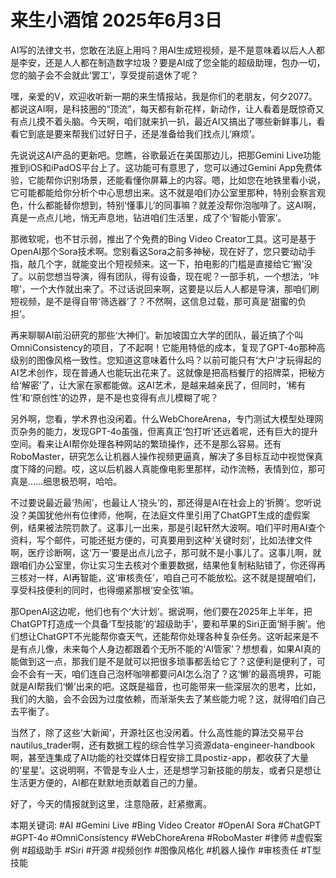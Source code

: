 # 来生小酒馆 2025年6月3日

AI写的法律文书，您敢在法庭上用吗？用AI生成短视频，是不是意味着以后人人都是李安，还是人人都在制造数字垃圾？要是AI成了您全能的超级助理，包办一切，您的脑子会不会就此‘罢工’，享受提前退休了呢？

嘿，亲爱的V，欢迎收听新一期的来生情报站，我是你们的老朋友，何夕2077。都说这AI啊，是科技圈的“顶流”，每天都有新花样，新动作，让人看着是既惊奇又有点儿摸不着头脑。今天啊，咱们就来扒一扒，最近AI又搞出了哪些新鲜事儿，看看它到底是要来帮我们过好日子，还是准备给我们找点儿‘麻烦’。

先说说这AI产品的更新吧。您瞧，谷歌最近在美国那边儿，把那Gemini Live功能推到iOS和iPadOS平台上了。这功能可有意思了，您可以通过Gemini App免费体验，它能帮你识别场景，还能看懂你屏幕上的内容。嗯，比如您在地铁里看小说，它可能都能给你分析个中心思想出来。这不就是咱们办公室里那种，特别会察言观色，什么都能替你想到，特别‘懂事儿’的同事嘛？就差没帮你泡咖啡了。这AI啊，真是一点点儿地，悄无声息地，钻进咱们生活里，成了个‘智能小管家’。

那微软呢，也不甘示弱，推出了个免费的Bing Video Creator工具。这可是基于OpenAI那个Sora技术啊。您别看这Sora之前多神秘，现在好了，您只要动动手指，敲几个字，就能变出个短视频来。这一下，拍电影的门槛是直接给它‘搬’没了。以前您想当导演，得有团队，得有设备，现在呢？一部手机，一个想法，‘咔嚓’，一个大作就出来了。不过话说回来啊，这要是以后人人都是导演，那咱们刷短视频，是不是得自带‘筛选器’了？不然啊，这信息过载，那可真是‘甜蜜的负担’。

再来聊聊AI前沿研究的那些‘大神们’。新加坡国立大学的团队，最近搞了个叫OmniConsistency的项目，了不起啊！它能用特低的成本，复现了GPT-4o那种高级别的图像风格一致性。您知道这意味着什么吗？以前可能只有‘大户’才玩得起的AI艺术创作，现在普通人也能玩出花来了。这就像是把高档餐厅的招牌菜，把秘方给‘解密’了，让大家在家都能做。这AI艺术，是越来越亲民了，但同时，‘稀有性’和‘原创性’的边界，是不是也变得有点儿模糊了呢？

另外啊，您看，学术界也没闲着。什么WebChoreArena，专门测试大模型处理网页杂务的能力，发现GPT-4o虽强，但离真正‘包打听’还远着呢，还有巨大的提升空间。看来让AI帮你处理各种网站的繁琐操作，还不是那么容易。还有RoboMaster，研究怎么让机器人操作视频更逼真，解决了多目标互动中视觉保真度下降的问题。哎，这以后机器人真能像电影里那样，动作流畅，表情到位，那可真是……细思极恐啊，哈哈。

不过要说最近最‘热闹’，也最让人‘挠头’的，那还得是AI在社会上的‘折腾’。您听说没？美国犹他州有位律师，他啊，在法庭文件里引用了ChatGPT生成的虚假案例，结果被法院罚款了。这事儿一出来，那是引起轩然大波啊。咱们平时用AI查个资料，写个邮件，可能还挺方便的，可真要用到这种‘关键时刻’，比如法律文件啊，医疗诊断啊，这‘万一’要是出点儿岔子，那可就不是小事儿了。这事儿啊，就跟咱们办公室里，你让实习生去核对个重要数据，结果他复制粘贴错了，你还得再三核对一样，AI再智能，这‘审核责任’，咱自己可不能放松。这不就是提醒咱们，享受科技便利的同时，也得绷紧那根‘安全弦’嘛。

那OpenAI这边呢，他们也有个‘大计划’。据说啊，他们要在2025年上半年，把ChatGPT打造成一个具备‘T型技能’的‘超级助手’，要和苹果的Siri正面‘掰手腕’。他们想让ChatGPT不光能帮你查天气，还能帮你处理各种复杂任务。这听起来是不是有点儿像，未来每个人身边都跟着个无所不能的‘AI管家’？想想看，如果AI真的能做到这一点，那我们是不是就可以把很多琐事都丢给它了？这便利是便利了，可会不会有一天，咱们连自己泡杯咖啡都要问AI怎么泡了？这‘懒’的最高境界，可能就是AI帮我们‘懒’出来的吧。这既是福音，也可能带来一些深层次的思考，比如，我们的大脑，会不会因为过度依赖，而渐渐失去了某些能力呢？这，就得咱们自己去平衡了。

当然了，除了这些‘大新闻’，开源社区也没闲着。什么高性能的算法交易平台nautilus_trader啊，还有数据工程的综合性学习资源data-engineer-handbook啊，甚至连集成了AI功能的社交媒体日程安排工具postiz-app，都收获了大量的‘星星’。这说明啊，不管是专业人士，还是想学习新技能的朋友，或者只是想让生活更方便的，AI都在默默地贡献着自己的力量。

好了，今天的情报就到这里，注意隐蔽，赶紧撤离。

本期关键词:
#AI
#Gemini Live
#Bing Video Creator
#OpenAI Sora
#ChatGPT
#GPT-4o
#OmniConsistency
#WebChoreArena
#RoboMaster
#律师
#虚假案例
#超级助手
#Siri
#开源
#视频创作
#图像风格化
#机器人操作
#审核责任
#T型技能
